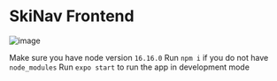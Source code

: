 # SkiNav Frontend

![image](https://user-images.githubusercontent.com/59634395/234620096-4492d45f-b598-4bff-87db-bab2582ba28b.png)

Make sure you have node version `16.16.0`
Run `npm i` if you do not have `node_modules`
Run `expo start` to run the app in development mode
